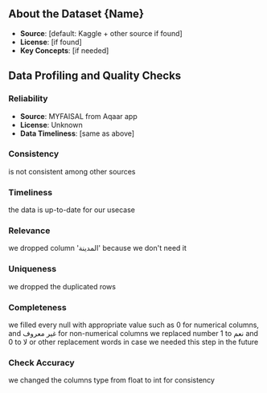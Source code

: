 ## About the Dataset {Name}

- **Source**: [default: Kaggle + other source if found]
- **License**: [if found]
- **Key Concepts**: [if needed]

## Data Profiling and Quality Checks

### Reliability

- **Source**: MYFAISAL from Aqaar app
- **License**: Unknown
- **Data Timeliness**: [same as above]

### Consistency

 is not consistent among other sources 

### Timeliness

 the data is up-to-date for our usecase

### Relevance

 we dropped column 'المدينة' because we don't need it 

### Uniqueness

 we dropped the duplicated rows 

### Completeness

 we filled every null with appropriate value such as 0 for numerical columns, and غير معروف for non-numerical columns
 we replaced number 1 to نعم and 0 to لا or other replacement words in case we needed this step in the future 

### Check Accuracy

 we changed the columns type from float to int for consistency
